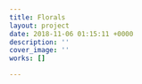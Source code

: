 ```yaml
---
title: Florals
layout: project
date: 2018-11-06 01:15:11 +0000
description: ''
cover_image: ''
works: []

---
```


